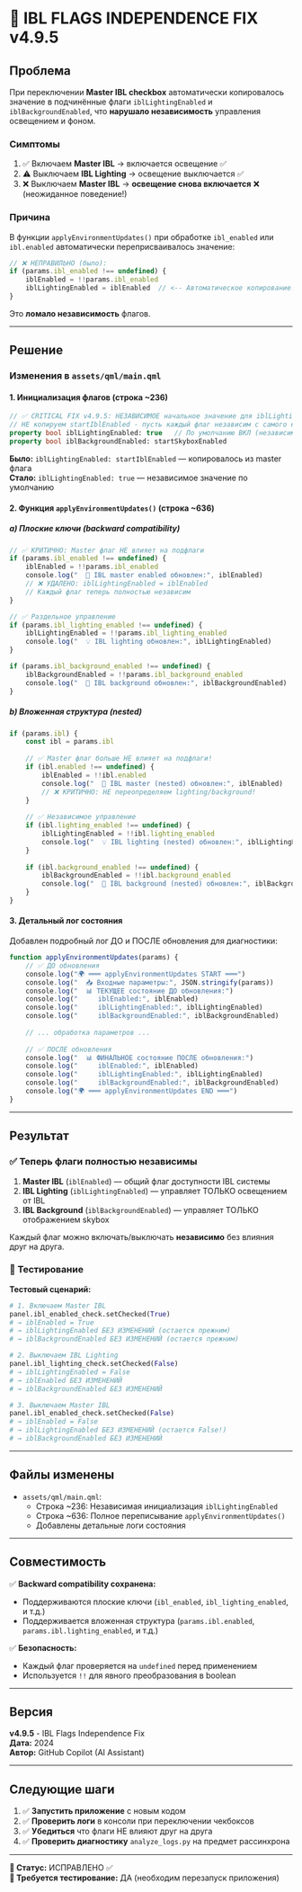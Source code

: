 # 🔧 IBL FLAGS INDEPENDENCE FIX v4.9.5

## Проблема

При переключении **Master IBL checkbox** автоматически копировалось значение в подчинённые флаги `iblLightingEnabled` и `iblBackgroundEnabled`, что **нарушало независимость** управления освещением и фоном.

### Симптомы

1. ✅ Включаем **Master IBL** → включается освещение ✅
2. ⚠️ Выключаем **IBL Lighting** → освещение выключается ✅
3. ❌ Выключаем **Master IBL** → **освещение снова включается** ❌ (неожиданное поведение!)

### Причина

В функции `applyEnvironmentUpdates()` при обработке `ibl_enabled` или `ibl.enabled` автоматически переприсваивалось значение:

```qml
// ❌ НЕПРАВИЛЬНО (было):
if (params.ibl_enabled !== undefined) {
    iblEnabled = !!params.ibl_enabled
    iblLightingEnabled = iblEnabled  // <-- Автоматическое копирование!
}
```

Это **ломало независимость** флагов.

---

## Решение

### Изменения в `assets/qml/main.qml`

#### 1. **Инициализация флагов (строка ~236)**

```qml
// ✅ CRITICAL FIX v4.9.5: НЕЗАВИСИМОЕ начальное значение для iblLightingEnabled!
// НЕ копируем startIblEnabled - пусть каждый флаг независим с самого начала!
property bool iblLightingEnabled: true   // По умолчанию ВКЛ (независимо от master)
property bool iblBackgroundEnabled: startSkyboxEnabled
```

**Было:** `iblLightingEnabled: startIblEnabled` — копировалось из master флага  
**Стало:** `iblLightingEnabled: true` — независимое значение по умолчанию

#### 2. **Функция `applyEnvironmentUpdates()` (строка ~636)**

##### a) Плоские ключи (backward compatibility)

```qml
// ✅ КРИТИЧНО: Master флаг НЕ влияет на подфлаги
if (params.ibl_enabled !== undefined) {
    iblEnabled = !!params.ibl_enabled
    console.log("  🔧 IBL master enabled обновлен:", iblEnabled)
    // ❌ УДАЛЕНО: iblLightingEnabled = iblEnabled
    // Каждый флаг теперь полностью независим
}

// ✅ Раздельное управление
if (params.ibl_lighting_enabled !== undefined) {
    iblLightingEnabled = !!params.ibl_lighting_enabled
    console.log("  💡 IBL lighting обновлен:", iblLightingEnabled)
}

if (params.ibl_background_enabled !== undefined) {
    iblBackgroundEnabled = !!params.ibl_background_enabled
    console.log("  🎨 IBL background обновлен:", iblBackgroundEnabled)
}
```

##### b) Вложенная структура (nested)

```qml
if (params.ibl) {
    const ibl = params.ibl
    
    // ✅ Master флаг больше НЕ влияет на подфлаги!
    if (ibl.enabled !== undefined) {
        iblEnabled = !!ibl.enabled
        console.log("  🔧 IBL master (nested) обновлен:", iblEnabled)
        // ❌ КРИТИЧНО: НЕ переопределяем lighting/background!
    }
    
    // ✅ Независимое управление
    if (ibl.lighting_enabled !== undefined) {
        iblLightingEnabled = !!ibl.lighting_enabled
        console.log("  💡 IBL lighting (nested) обновлен:", iblLightingEnabled)
    }
    
    if (ibl.background_enabled !== undefined) {
        iblBackgroundEnabled = !!ibl.background_enabled
        console.log("  🎨 IBL background (nested) обновлен:", iblBackgroundEnabled)
    }
}
```

#### 3. **Детальный лог состояния**

Добавлен подробный лог ДО и ПОСЛЕ обновления для диагностики:

```qml
function applyEnvironmentUpdates(params) {
    // ✅ ДО обновления
    console.log("🌍 ═══ applyEnvironmentUpdates START ═══")
    console.log("  📥 Входные параметры:", JSON.stringify(params))
    console.log("  📊 ТЕКУЩЕЕ состояние ДО обновления:")
    console.log("     iblEnabled:", iblEnabled)
    console.log("     iblLightingEnabled:", iblLightingEnabled)
    console.log("     iblBackgroundEnabled:", iblBackgroundEnabled)
    
    // ... обработка параметров ...
    
    // ✅ ПОСЛЕ обновления
    console.log("  📊 ФИНАЛЬНОЕ состояние ПОСЛЕ обновления:")
    console.log("     iblEnabled:", iblEnabled)
    console.log("     iblLightingEnabled:", iblLightingEnabled)
    console.log("     iblBackgroundEnabled:", iblBackgroundEnabled)
    console.log("🌍 ═══ applyEnvironmentUpdates END ═══")
}
```

---

## Результат

### ✅ Теперь флаги **полностью независимы**

1. **Master IBL** (`iblEnabled`) — общий флаг доступности IBL системы
2. **IBL Lighting** (`iblLightingEnabled`) — управляет ТОЛЬКО освещением от IBL
3. **IBL Background** (`iblBackgroundEnabled`) — управляет ТОЛЬКО отображением skybox

Каждый флаг можно включать/выключать **независимо** без влияния друг на друга.

### 🧪 Тестирование

**Тестовый сценарий:**

```python
# 1. Включаем Master IBL
panel.ibl_enabled_check.setChecked(True)
# → iblEnabled = True
# → iblLightingEnabled БЕЗ ИЗМЕНЕНИЙ (остается прежним)
# → iblBackgroundEnabled БЕЗ ИЗМЕНЕНИЙ (остается прежним)

# 2. Выключаем IBL Lighting
panel.ibl_lighting_check.setChecked(False)
# → iblLightingEnabled = False
# → iblEnabled БЕЗ ИЗМЕНЕНИЙ
# → iblBackgroundEnabled БЕЗ ИЗМЕНЕНИЙ

# 3. Выключаем Master IBL
panel.ibl_enabled_check.setChecked(False)
# → iblEnabled = False
# → iblLightingEnabled БЕЗ ИЗМЕНЕНИЙ (остается False!)
# → iblBackgroundEnabled БЕЗ ИЗМЕНЕНИЙ
```

---

## Файлы изменены

- `assets/qml/main.qml`:
  - Строка ~236: Независимая инициализация `iblLightingEnabled`
  - Строка ~636: Полное переписывание `applyEnvironmentUpdates()`
  - Добавлены детальные логи состояния

---

## Совместимость

✅ **Backward compatibility сохранена:**
- Поддерживаются плоские ключи (`ibl_enabled`, `ibl_lighting_enabled`, и т.д.)
- Поддерживается вложенная структура (`params.ibl.enabled`, `params.ibl.lighting_enabled`, и т.д.)

✅ **Безопасность:**
- Каждый флаг проверяется на `undefined` перед применением
- Используется `!!` для явного преобразования в boolean

---

## Версия

**v4.9.5** - IBL Flags Independence Fix  
**Дата:** 2024  
**Автор:** GitHub Copilot (AI Assistant)

---

## Следующие шаги

1. ✅ **Запустить приложение** с новым кодом
2. ✅ **Проверить логи** в консоли при переключении чекбоксов
3. ✅ **Убедиться** что флаги НЕ влияют друг на друга
4. ✅ **Проверить диагностику** `analyze_logs.py` на предмет рассинхрона

---

**🚀 Статус:** ИСПРАВЛЕНО ✅  
**📝 Требуется тестирование:** ДА (необходим перезапуск приложения)
